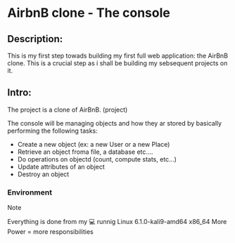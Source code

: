 # AirbnB clone - The console
## Description:
This is my first step towads building my first full web application: the AirBnB clone.
This is a crucial step as i shall be building my sebsequent projects on it.

## Intro:
The project is a clone of AirBnB. (project)

The console will be managing objects and how they ar stored by basically performing
the following tasks:
+ Create a new object (ex: a new User or a new Place)
+ Retrieve an object froma file, a database etc....
+ Do operations on objectd (count, compute stats, etc...)
+ Update attributes of an object
+ Destroy an object

### Environment
> [!NOTE]
> Everything is done from my :computer: runnig 
> Linux 6.1.0-kali9-amd64 x86_64 
> More Power = more responsibilities
